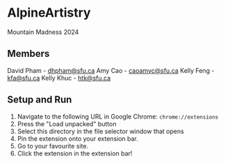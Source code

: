 # AlpineArtistry
Mountain Madness 2024

## Members

David Pham - dhpham@sfu.ca
Amy Cao - caoamyc@sfu.ca
Kelly Feng - kfa@sfu.ca
Kelly Khuc - htk@sfu.ca

## Setup and Run

1. Navigate to the following URL in Google Chrome: `chrome://extensions`
2. Press the "Load unpacked" button
3. Select this directory in the file selector window that opens
4. Pin the extension onto your extension bar.
5. Go to your favourite site.
6. Click the extension in the extension bar!



